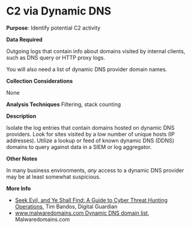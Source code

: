 # C2 via Dynamic DNS

**Purpose**: Identify potential C2 activity

**Data Required**

Outgoing logs that contain info about domains
visited by internal clients, such as DNS query or HTTP proxy logs.

You will also need a list of dynamic DNS provider domain names.

**Collection Considerations**

None

**Analysis Techniques**
Filtering, stack counting

**Description**

Isolate the log entries that contain domains hosted on dynamic DNS
providers.  Look for sites visited by a low number of unique hosts (IP
addresses). Utilize a lookup or feed of known dynamic DNS (DDNS) domains
to query against data in a SIEM or log aggregator. 

**Other Notes**

In many business environments, _any_ access to a dynamic DNS provider
may be at least somewhat suspicious.

**More Info**

- [Seek Evil, and Ye Shall Find: A Guide to Cyber Threat Hunting Operations](https://digitalguardian.com/blog/seek-evil-and-ye-shall-find-guide-cyber-threat-hunting-operations), Tim Bandos, Digital Guardian
- [www.malwaredomains.com Dynamic DNS domain list](http://mirror1.malwaredomains.com/files/dynamic_dns.txt), Malwaredomains.com

